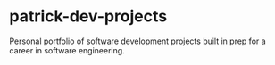 # patrick-dev-projects
Personal portfolio of software development projects built in prep for a career in software engineering.
